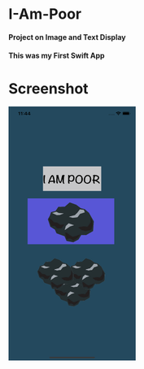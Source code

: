 # I-Am-Poor
#### Project on Image and Text Display
#### This was my First Swift App

# Screenshot
<img src="Documentation/1.png" width="250" height="500">
